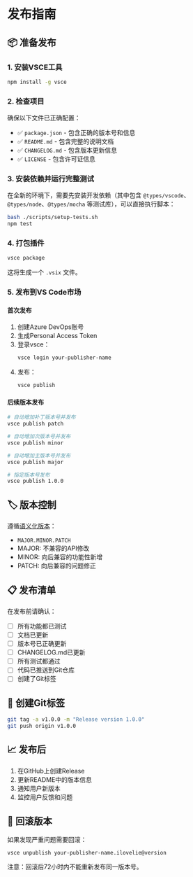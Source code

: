 # 发布指南

## 📦 准备发布

### 1. 安装VSCE工具
```bash
npm install -g vsce
```

### 2. 检查项目
确保以下文件已正确配置：
- ✅ `package.json` - 包含正确的版本号和信息
- ✅ `README.md` - 包含完整的说明文档
- ✅ `CHANGELOG.md` - 包含版本更新信息
- ✅ `LICENSE` - 包含许可证信息

### 3. 安装依赖并运行完整测试
在全新的环境下，需要先安装开发依赖（其中包含 `@types/vscode`、`@types/node`、`@types/mocha` 等测试库），可以直接执行脚本：
```bash
bash ./scripts/setup-tests.sh
npm test
```

### 4. 打包插件
```bash
vsce package
```

这将生成一个 `.vsix` 文件。

### 5. 发布到VS Code市场

#### 首次发布
1. 创建Azure DevOps账号
2. 生成Personal Access Token
3. 登录vsce：
   ```bash
   vsce login your-publisher-name
   ```
4. 发布：
   ```bash
   vsce publish
   ```

#### 后续版本发布
```bash
# 自动增加补丁版本号并发布
vsce publish patch

# 自动增加次版本号并发布
vsce publish minor

# 自动增加主版本号并发布
vsce publish major

# 指定版本号发布
vsce publish 1.0.0
```

## 🏷️ 版本控制

遵循[语义化版本](https://semver.org/)：
- `MAJOR.MINOR.PATCH`
- MAJOR: 不兼容的API修改
- MINOR: 向后兼容的功能性新增
- PATCH: 向后兼容的问题修正

## 📋 发布清单

在发布前请确认：

- [ ] 所有功能都已测试
- [ ] 文档已更新
- [ ] 版本号已正确更新
- [ ] CHANGELOG.md已更新
- [ ] 所有测试都通过
- [ ] 代码已推送到Git仓库
- [ ] 创建了Git标签

## 🔖 创建Git标签

```bash
git tag -a v1.0.0 -m "Release version 1.0.0"
git push origin v1.0.0
```

## 📈 发布后

1. 在GitHub上创建Release
2. 更新README中的版本信息
3. 通知用户新版本
4. 监控用户反馈和问题

## 🚨 回滚版本

如果发现严重问题需要回滚：

```bash
vsce unpublish your-publisher-name.ilovelie@version
```

注意：回滚后72小时内不能重新发布同一版本号。

